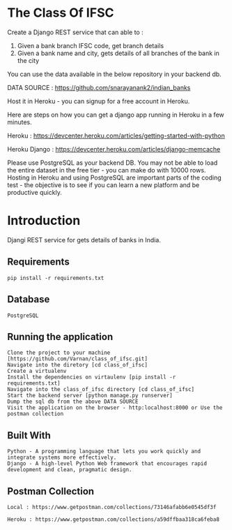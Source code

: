 # The Class Of IFSC

Create a Django REST service that can able to :
1. Given a bank branch IFSC code, get branch details
2. Given a bank name and city, gets details of all branches of the bank in the city

You can use the data available in the below repository in your backend db. 

DATA SOURCE : https://github.com/snarayanank2/indian_banks

Host it in Heroku - you can signup for a free account in Heroku. 


Here are steps on how you can get a django app running in Heroku in a few minutes. 

Heroku : https://devcenter.heroku.com/articles/getting-started-with-python

Heroku Django : https://devcenter.heroku.com/articles/django-memcache



Please use PostgreSQL as your backend DB. You may not be able to load the entire dataset in the free tier - you can make do with 10000 rows. Hosting in Heroku and using PostgreSQL are important parts of the coding test - the objective is to see if you can learn a new platform and be productive quickly.


# Introduction

Djangi REST service for gets details of banks in India. 


## Requirements
    pip install -r requirements.txt

## Database
    PostgreSQL

## Running the application
    Clone the project to your machine [https://github.com/Varnan/class_of_ifsc.git]
    Navigate into the diretory [cd class_of_ifsc]
    Create a virtualenv
    Install the dependencies on virtaulenv [pip install -r requirements.txt]
    Navigate into the class_of_ifsc directory [cd class_of_ifsc]
    Start the backend server [python manage.py runserver]
    Dump the sql db from the above DATA SOURCE
    Visit the application on the browser - http:localhost:8000 or Use the postman collection

## Built With
    Python - A programming language that lets you work quickly and integrate systems more effectively.
    Django - A high-level Python Web framework that encourages rapid development and clean, pragmatic design.

## Postman Collection
    Local : https://www.getpostman.com/collections/73146afabb6e0545df3f

    Heroku : https://www.getpostman.com/collections/a59dffbaa318ca6feba8


